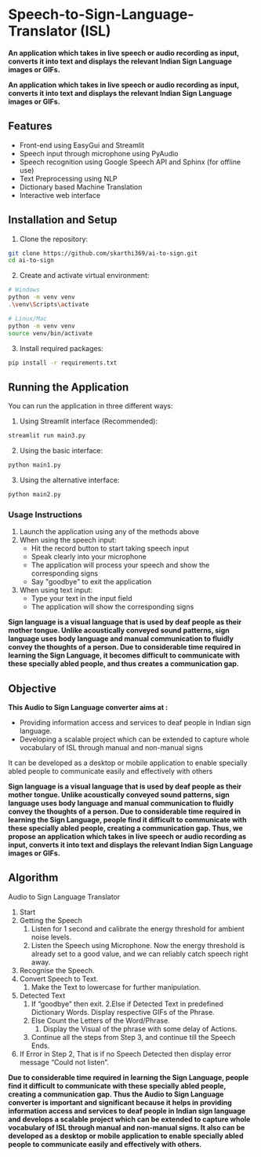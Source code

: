 # Speech-to-Sign-Language-Translator (ISL)

**An application which takes in live speech or audio recording as input, converts it into text and displays the relevant Indian Sign Language images or GIFs.**

**An application which takes in live speech or audio recording as input, converts it into text and displays the relevant Indian Sign Language images or GIFs.**

## Features
- Front-end using EasyGui and Streamlit
- Speech input through microphone using PyAudio
- Speech recognition using Google Speech API and Sphinx (for offline use)
- Text Preprocessing using NLP
- Dictionary based Machine Translation
- Interactive web interface

## Installation and Setup

1. Clone the repository:
```bash
git clone https://github.com/skarthi369/ai-to-sign.git
cd ai-to-sign
```

2. Create and activate virtual environment:
```bash
# Windows
python -m venv venv
.\venv\Scripts\activate

# Linux/Mac
python -m venv venv
source venv/bin/activate
```

3. Install required packages:
```bash
pip install -r requirements.txt
```

## Running the Application

You can run the application in three different ways:

1. Using Streamlit interface (Recommended):
```bash
streamlit run main3.py
```

2. Using the basic interface:
```bash
python main1.py
```

3. Using the alternative interface:
```bash
python main2.py
```

### Usage Instructions
1. Launch the application using any of the methods above
2. When using the speech input:
   - Hit the record button to start taking speech input
   - Speak clearly into your microphone
   - The application will process your speech and show the corresponding signs
   - Say "goodbye" to exit the application
3. When using text input:
   - Type your text in the input field
   - The application will show the corresponding signs


**Sign language is a visual language that is used by deaf people as their mother tongue. Unlike acoustically conveyed sound patterns, sign language uses body language and manual communication to fluidly convey the thoughts of a person. Due to considerable time required in learning the Sign Language,  it becomes difficult to communicate with these specially abled people, and thus creates a communication gap.**

## Objective
**This Audio to Sign Language converter aims at :**
- Providing information access and services to deaf people in Indian sign language.
- Developing a scalable project which can be extended to capture whole vocabulary of ISL through manual and non-manual signs

It can be developed as a desktop or mobile application to enable specially abled people to communicate easily and effectively with others

**Sign language is a visual language that is used by deaf people as their mother tongue. Unlike acoustically conveyed sound patterns, sign language uses body language and manual communication to fluidly convey the thoughts of a person. Due to considerable time required in learning the Sign Language, people find it difficult to communicate with these specially abled people, creating a communication gap. Thus, we propose an application which takes in live speech or audio recording as input, converts it into text and displays the relevant Indian Sign Language images or GIFs.**

## Algorithm
Audio to Sign Language Translator
1. Start
2. Getting the Speech
   1. Listen for 1 second and calibrate the energy threshold for ambient noise
levels.
   2. Listen the Speech using Microphone.
Now the energy threshold is already set to a good value, and we can
reliably catch speech right away.
3. Recognise the Speech.
4. Convert Speech to Text.
   1. Make the Text to lowercase for further manipulation.
5. Detected Text
   1. If “goodbye” then exit.
   2.Else if Detected Text in predefined Dictionary Words. Display
respective GIFs of the Phrase.
   3. Else Count the Letters of the Word/Phrase.
      1. Display the Visual of the phrase with some delay of Actions.
   4. Continue all the steps from Step 3, and continue till the Speech Ends.
6. If Error in Step 2, That is if no Speech Detected then display error message
“Could not listen”.

**Due to considerable time required in learning the Sign Language, people find it difficult to communicate with these specially abled people, creating a communication gap. Thus the Audio to Sign Language converter is important and significant because it helps in providing information access and services to deaf people in Indian sign language and develops a scalable project which can be extended to capture whole vocabulary of ISL through manual and non-manual signs. It also can be developed as a desktop or mobile application to enable specially abled people to communicate easily and effectively with others.**


